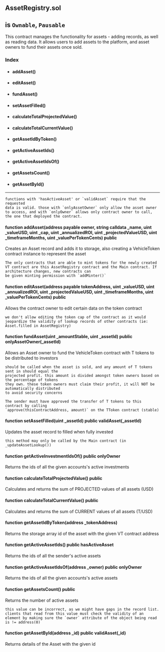 ## AssetRegistry.sol
## is `Ownable`, `Pausable`

This contract manages the functionality for assets - adding records, as well as reading data. It allows users to add assets to the platform, and asset owners to fund their assets once sold.

### Index

- #### addAsset()
- #### editAsset()
- #### fundAsset()
- #### setAssetFilled()
- #### calculateTotalProjectedValue()
- #### calculateTotalCurrentValue()
- #### getAssetIdByToken()
- #### getActiveAssetIds()
- #### getActiveAssetIdsOf()
- #### getAssetsCount()
- #### getAssetById()
----
```
functions with 'hasActiveAsset' or `validAsset` require that the requested
data is valid. those with `onlyAssetOwner` only allow the asset owner to access, and with `onlyOwner` allows only contract owner to call, the one that deployed the contract.
```

#### function addAsset(address payable owner, string calldata \_name, uint \_valueUSD, uint \_cap, uint \_annualizedROI, uint \_projectedValueUSD, uint \_timeframeMonths, uint \_valuePerTokenCents) public
Creates an Asset record and adds it to storage, also creating a VehicleToken contract instance to represent the asset
```
The only contracts that are able to mint tokens for the newly created VT contract are this AssetRegistry contract and the Main contract. If architecture changes, new contracts can
be given minting permission with `addMinter()`
```

#### function editAsset(address payable tokenAddress, uint \_valueUSD, uint \_annualizedROI, uint \_projectedValueUSD, uint \_timeframeMonths, uint \_valuePerTokenCents) public
Allows the contract owner to edit certain data on the token contract
```
we don't allow editing the token cap of the contract as it would jeopardize the validity of lookup records of other contracts (ie: Asset.filled in AssetRegistry)
```

#### function fundAsset(uint \_amountStable, uint \_assetId) public onlyAssetOwner(\_assetId)
Allows an Asset owner to fund the VehicleToken contract with T tokens to be distributed to investors
```
should be called when the asset is sold, and any amount of T tokens sent in should equal the
projected profit. this amount is divided amongst token owners based on the percentage of tokens
they own. these token owners must claim their profit, it will NOT be automatically distributed
to avoid security concerns
```

```
The sender must have approved the transfer of T tokens to this contract by calling
`approve(thisContractAddress, amount)` on the TToken contract (stable)
```

#### function setAssetFilled(uint \_assetId) public validAsset(\_assetId)
Updates the asset record to filled when fully invested
```
this method may only be called by the Main contract (in _updateAssetLookup())
```

#### function getActiveInvestmentIdsOf() public onlyOwner
Returns the ids of all the given accounts's active investments


#### function calculateTotalProjectedValue() public
Calculates and returns the sum of PROJECTED values of all assets (USD)

#### function calculateTotalCurrentValue() public
Calculates and returns the sum of CURRENT values of all assets (T/USD)

#### function getAssetIdByToken(address \_tokenAddress)
Returns the storage array id of the asset with the given VT contract address

#### function getActiveAssetIds() public hasActiveAsset
Returns the ids of all the sender's active assets

#### function getActiveAssetIdsOf(address \_owner) public onlyOwner
Returns the ids of all the given accounts's active assets

#### function getAssetsCount() public
Returns the number of active assets
```
this value can be incorrect, as we might have gaps in the record list. clients that read from this value must check the validity of an element by making sure the `owner` attribute of the object being read is != address(0)
```

#### function getAssetById(address \_id) public validAsset(\_id)
Returns details of the Asset with the given id
